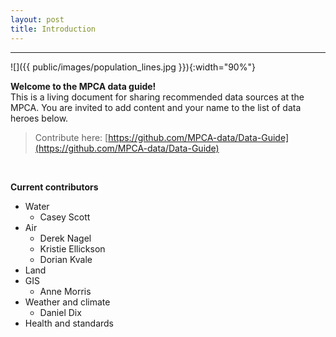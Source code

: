 ```yaml
---
layout: post
title: Introduction
---
```


---

![]({{ public/images/population_lines.jpg }}){:width="90%"}



__Welcome to the MPCA data guide!__   
This is a living document for sharing recommended data sources at the MPCA. You are invited to add content and your name to the list of data heroes below.

> Contribute here: [https://github.com/MPCA-data/Data-Guide](https://github.com/MPCA-data/Data-Guide)

<br>

__Current contributors__

- Water 
	- Casey Scott
- Air
    - Derek Nagel
    - Kristie Ellickson
    - Dorian Kvale
- Land
- GIS
    - Anne Morris
- Weather and climate
    - Daniel Dix
- Health and standards
